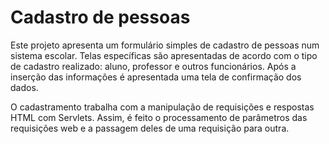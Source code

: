 # Cadastro de pessoas

Este projeto apresenta um formulário simples de cadastro de pessoas num sistema escolar. Telas específicas são apresentadas de acordo com o tipo de cadastro realizado: aluno, professor e outros funcionários. Após a inserção das informações é apresentada uma tela de confirmação dos dados. 

O cadastramento trabalha com a manipulação de requisições e respostas HTML com Servlets. Assim, é feito o processamento de parâmetros das requisições web e a passagem deles de uma requisição para outra.